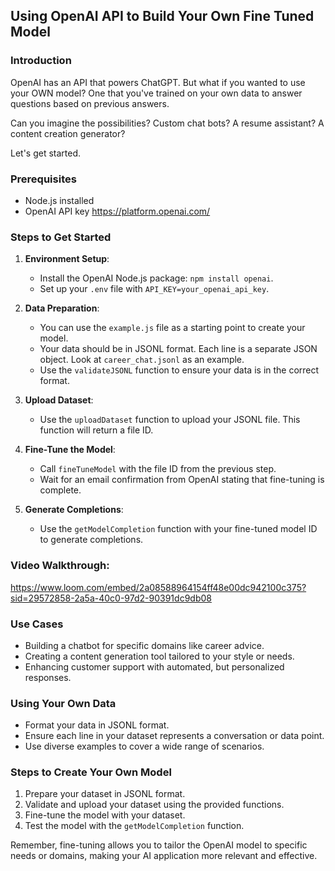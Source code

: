 ## Using OpenAI API to Build Your Own Fine Tuned Model

### Introduction

OpenAI has an API that powers ChatGPT. But what if you wanted to use your OWN model? One that you've trained on your own data to answer questions based on previous answers.

Can you imagine the possibilities? Custom chat bots? A resume assistant? A content creation generator?

Let's get started.

### Prerequisites

-   Node.js installed
-   OpenAI API key https://platform.openai.com/

### Steps to Get Started

1. **Environment Setup**:

    - Install the OpenAI Node.js package: `npm install openai`.
    - Set up your `.env` file with `API_KEY=your_openai_api_key`.

2. **Data Preparation**:

    - You can use the `example.js` file as a starting point to create your model.
    - Your data should be in JSONL format. Each line is a separate JSON object. Look at `career_chat.jsonl` as an example.
    - Use the `validateJSONL` function to ensure your data is in the correct format.

3. **Upload Dataset**:

    - Use the `uploadDataset` function to upload your JSONL file. This function will return a file ID.

4. **Fine-Tune the Model**:

    - Call `fineTuneModel` with the file ID from the previous step.
    - Wait for an email confirmation from OpenAI stating that fine-tuning is complete.

5. **Generate Completions**:
    - Use the `getModelCompletion` function with your fine-tuned model ID to generate completions.

### Video Walkthrough:

https://www.loom.com/embed/2a08588964154ff48e00dc942100c375?sid=29572858-2a5a-40c0-97d2-90391dc9db08

### Use Cases

-   Building a chatbot for specific domains like career advice.
-   Creating a content generation tool tailored to your style or needs.
-   Enhancing customer support with automated, but personalized responses.

### Using Your Own Data

-   Format your data in JSONL format.
-   Ensure each line in your dataset represents a conversation or data point.
-   Use diverse examples to cover a wide range of scenarios.

### Steps to Create Your Own Model

1. Prepare your dataset in JSONL format.
2. Validate and upload your dataset using the provided functions.
3. Fine-tune the model with your dataset.
4. Test the model with the `getModelCompletion` function.

Remember, fine-tuning allows you to tailor the OpenAI model to specific needs or domains, making your AI application more relevant and effective.
